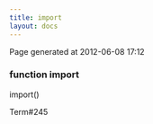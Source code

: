```yaml
---
title: import
layout: docs
---
```


<div class="bottom_right_note">Page generated at 2012-06-08 17:12</div>
<h3><span class="minor">function</span> import</h3>

import()
<p></p>

<p><span class="extra_minor">Term#245</span></p>
